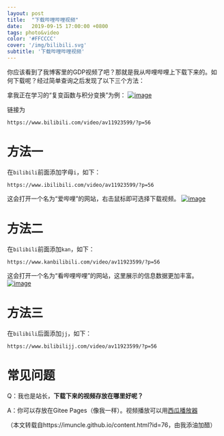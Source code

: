 ```yaml
---
layout: post
title:  "下载哔哩哔哩视频"
date:   2019-09-15 17:00:00 +0800
tags: photo&video
color: '#FFCCCC'
cover: '/img/bilibili.svg'
subtitle: '下载哔哩哔哩视频'
---
```

你应该看到了我博客里的GDP视频了吧？那就是我从哔哩哔哩上下载下来的。如何下载呢？经过简单查询之后发现了以下三个方法：

拿我正在学习的“复变函数与积分变换”为例：
[![image](https://user-images.githubusercontent.com/35989223/62871879-da5ae700-bd4e-11e9-9629-88bafd6d56e6.png)](https://user-images.githubusercontent.com/35989223/62871879-da5ae700-bd4e-11e9-9629-88bafd6d56e6.png)

链接为

```
https://www.bilibili.com/video/av11923599/?p=56
```

# 方法一

在`bilibili`前面添加字母`i`，如下：

```
https://www.ibilibili.com/video/av11923599/?p=56
```

这会打开一个名为“爱哔哩”的网站，右击鼠标即可选择下载视频。
[![image](https://user-images.githubusercontent.com/35989223/62872088-4dfcf400-bd4f-11e9-9c91-29228511ccf4.png)](https://user-images.githubusercontent.com/35989223/62872088-4dfcf400-bd4f-11e9-9c91-29228511ccf4.png)

# 方法二

在`bilibili`前面添加`kan`，如下：

```
https://www.kanbilibili.com/video/av11923599/?p=56
```

这会打开一个名为“看哔哩哔哩”的网站，这里展示的信息数据更加丰富。
[![image](https://user-images.githubusercontent.com/35989223/62872177-7d136580-bd4f-11e9-9c9e-220f4e0ad4d7.png)](https://user-images.githubusercontent.com/35989223/62872177-7d136580-bd4f-11e9-9c9e-220f4e0ad4d7.png)

# 方法三

在`bilibili`后面添加`jj`，如下：

```
https://www.bilibilijj.com/video/av11923599/?p=56
```

# 常见问题

Q：我也是站长，**下载下来的视频存放在哪里好呢？**

A：你可以存放在Gitee Pages（像我一样）。视频播放可以用[西瓜播放器](https://h5player.bytedance.com)

（本文转载自https://imuncle.github.io/content.html?id=76，由我添油加醋）